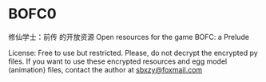 # BOFC0
修仙学士：前传 的开放资源 Open resources for the game BOFC: a Prelude

License: Free to use but restricted. Please, do not decrypt the encrypted py files. If you want to use these encrypted resources and egg model (animation) files, contact the author at sbxzy@foxmail.com

